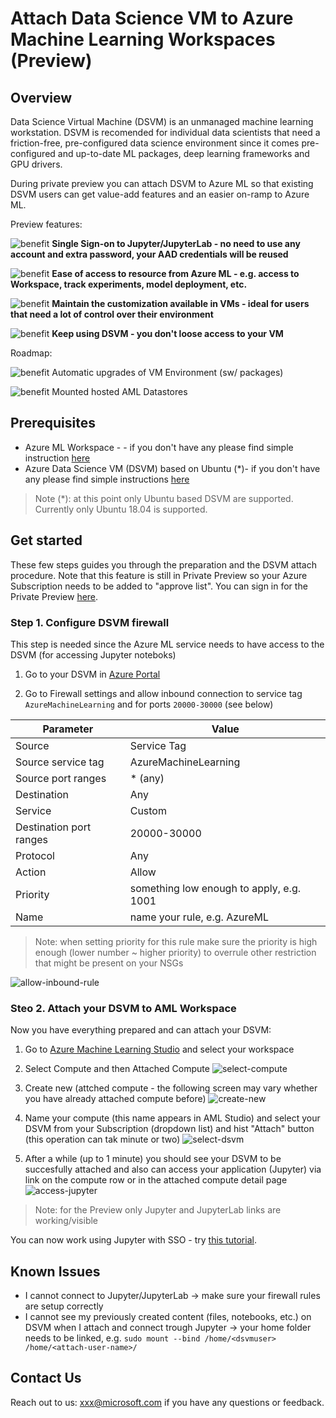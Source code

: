 # Attach Data Science VM to Azure Machine Learning Workspaces (Preview)

## Overview
Data Science Virtual Machine (DSVM) is an unmanaged machine learning workstation. DSVM is recomended for individual data scientists that need a friction-free, pre-configured data science environment since it comes pre-configured and up-to-date ML packages, deep learning frameworks and GPU drivers.

During private preview you can attach DSVM to Azure ML so that existing DSVM users can get value-add features and an easier on-ramp to Azure ML.  

Preview features:

![benefit](./media/b2.svg) <strong>Single Sign-on to Jupyter/JupyterLab - no need to use any account and extra password, your AAD credentials will be reused</strong>

![benefit](./media/b5.svg) <strong>Ease of access to resource from Azure ML - e.g. access to Workspace, track experiments, model deployment, etc.</strong>

![benefit](./media/b6.svg) <strong>Maintain the customization available in VMs - ideal for users that need a lot of control over their environment</strong>

![benefit](./media/b1.svg) <strong>Keep using DSVM - you don't loose access to your VM</strong>

Roadmap:

![benefit](./media/b3.svg) Automatic upgrades of VM Environment (sw/
packages)

![benefit](./media/b4.svg) Mounted hosted AML Datastores


## Prerequisites
- Azure ML Workspace -  - if you don't have any please find simple instruction [here](https://docs.microsoft.com/en-us/azure/machine-learning/quickstart-create-resources#create-the-workspace)
- Azure Data Science VM (DSVM) based on Ubuntu (*)- if you don't have any please find simple instructions [here](https://docs.microsoft.com/en-us/azure/machine-learning/data-science-virtual-machine/dsvm-ubuntu-intro)

> Note (*): at this point only Ubuntu based DSVM are supported. Currently only Ubuntu 18.04 is supported.

## Get started
These few steps guides you through the preparation and the DSVM attach procedure. Note that this feature is still in Private Preview so your Azure Subscription needs to be added to "approve list". You can sign in for the Private Preview [here](https://forms.office.com/r/0xDtY5YzcY).

### Step 1. Configure DSVM firewall
This step is needed since the Azure ML service needs to have access to the DSVM (for accessing Jupyter noteboks)

1. Go to your DSVM in  [Azure Portal](https://porta.azure.com)

1. Go to Firewall settings and allow inbound connection to service tag `AzureMachineLearning` and for ports `20000-30000` (see below) 

|Parameter|Value|
|------|-----|
|Source|Service Tag|
|Source service tag| AzureMachineLearning|
|Source port ranges| * (any)|
|Destination| Any|
|Service|Custom|
|Destination port ranges| 20000-30000|
|Protocol|Any|
|Action|Allow|
|Priority| something low enough to apply, e.g. 1001|
|Name| name your rule, e.g. AzureML|

> Note: when setting priority for this rule make sure the priority is high enough (lower number ~ higher priority) to overrule other restriction that might be present on your NSGs

![allow-inbound-rule](./media/prereq-firewall-settings2.png)




### Steo 2. Attach your DSVM to AML Workspace
Now you have everything prepared and can attach your DSVM:

1. Go to [Azure Machine Learning Studio](https://ml.azure.com) and select your workspace

1. Select Compute and then Attached Compute ![select-compute](./media/attach-01-select-compute.png)

1. Create new (attched compute - the following screen may vary whether you have already attached compute before) ![create-new](./media/attach-02-create-new.png)

1. Name your compute (this name appears in AML Studio) and select your DSVM from your Subscription (dropdown list) and hist "Attach" button (this operation can tak minute or two) ![select-dsvm](./media/attach-03-attach-step.png)

1. After a while (up to 1 minute) you should see your DSVM to be succesfully attached and also can access your application (Jupyter) via link on the compute row or in the attached compute detail page ![access-jupyter](./media/attach-05-jupyter.png) 

> Note: for the Preview only Jupyter and JupyterLab links are working/visible

You can now work using Jupyter with SSO - try [this tutorial](./docs/attach-dsvm-and-run-simple-notebook.md).


## Known Issues

- I cannot connect to Jupyter/JupyterLab -> make sure your firewall rules are setup correctly
- I cannot see my previously created content (files, notebooks, etc.) on DSVM when I attach and connect trough Jupyter -> your home folder needs to be linked, e.g. `sudo mount --bind /home/<dsvmuser> /home/<attach-user-name>/`  

## Contact Us
Reach out to us: xxx@microsoft.com if you have any questions or feedback.